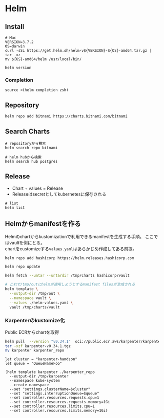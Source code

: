 # Helm

## Install

```console
# Mac
VERSION=3.7.2
OS=darwin
curl -sSL https://get.helm.sh/helm-v${VERSION}-${OS}-amd64.tar.gz | tar -xz
mv ${OS}-amd64/helm /usr/local/bin/

helm version
```

### Completion

```console
source <(helm completion zsh)
```

## Repository

```console
helm repo add bitnami https://charts.bitnami.com/bitnami
```

## Search Charts

```console
# repositoryから検索
helm search repo bitnami

# helm hubから検索
helm search hub postgres
```


## Release

* Chart + values = Release
* Releaseはsecretとしてkubernetesに保存される

```console
# list
helm list
```

## Helmからmanifestを作る

Helmのchartからkustomizationで利用できるmanifestを生成する手順。 
ここではvaultを例にとる。  
chartをcustomizeする`values.yaml`はあらかじめ作成してある前提。

```sh
helm repo add hashicorp https://helm.releases.hashicorp.com

helm repo update

helm fetch --untar --untardir /tmp/charts hashicorp/vault

# これで/tmp/outにhelmが適用しようとするmanifest filesが生成される 
helm template \
  --output-dir /tmp/out \
  --namespace vault \
  --values ./helm-values.yaml \
  vault /tmp/charts/vault
```


### Karpenterのkustomize化

Public ECRからchartを取得

```sh
helm pull  --version "v0.34.1"  oci://public.ecr.aws/karpenter/karpenter
tar -xzf karpenter-v0.34.1.tgz
mv karpenter karpenter_repo
```

```nu
let cluster = "karpenter-handson"
let queue = "QueueNameFoo"

(helm template karpenter ./karpenter_repo  
  --output-dir /tmp/karpenter  
  --namespace kube-system 
  --create-namespace  
  --set "settings.clusterName=$cluster" 
  --set "settings.interruptionQueue=$queue" 
  --set controller.resources.requests.cpu=1 
  --set controller.resources.requests.memory=1Gi 
  --set controller.resources.limits.cpu=1 
  --set controller.resources.limits.memory=1Gi) 
```
